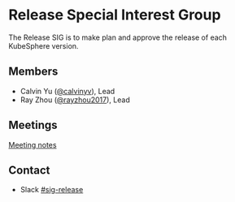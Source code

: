 # Release Special Interest Group

The Release SIG is to make plan and approve the release of each KubeSphere version.

## Members

- Calvin Yu ([@calvinyv](https://github.com/calvinyv)), Lead
- Ray Zhou ([@rayzhou2017](https://github.com/rayzhou2017)), Lead

## Meetings

[Meeting notes](https://docs.google.com/document/d/1IzkvpZlkc_4hKTyvWWyTfLgPFTWGaowOEAfh0li9qZQ/)

## Contact

- Slack [#sig-release](https://kubesphere.slack.com/messages/sig-release)
